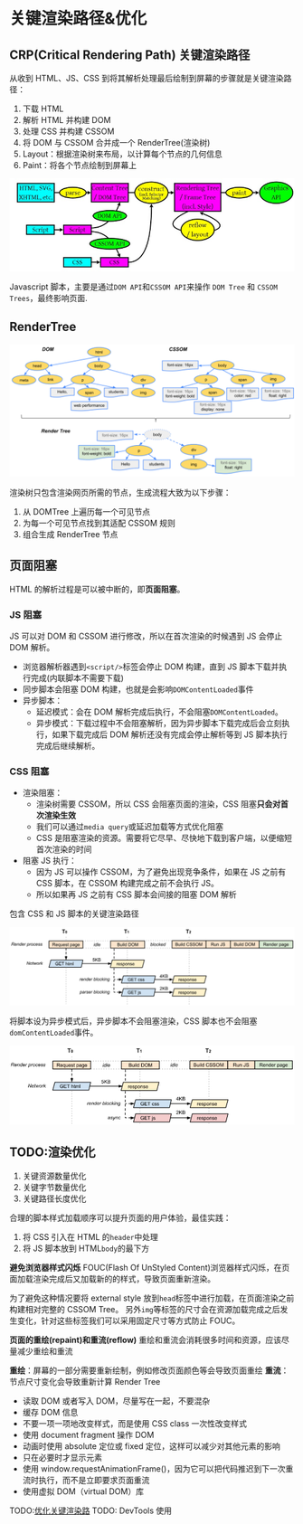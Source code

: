 # 关键渲染路径&优化

## CRP(Critical Rendering Path) 关键渲染路径

从收到 HTML、JS、CSS 到将其解析处理最后绘制到屏幕的步骤就是关键渲染路径：

1. 下载 HTML
2. 解析 HTML 并构建 DOM
3. 处理 CSS 并构建 CSSOM
4. 将 DOM 与 CSSOM 合并成一个 RenderTree(渲染树)
5. Layout：根据渲染树来布局，以计算每个节点的几何信息
6. Paint：将各个节点绘制到屏幕上

![浏览器渲染过程](../../assets/images/browser/Render-Process.jpg)

Javascript 脚本，主要是通过`DOM API`和`CSSOM API`来操作 `DOM Tree` 和 `CSSOM Trees`，最终影响页面.

## RenderTree

![RenderTreeConstruction](../../assets/images/browser/render-tree-construction.png)

渲染树只包含渲染网页所需的节点，生成流程大致为以下步骤：

1. 从 DOMTree 上遍历每一个可见节点
2. 为每一个可见节点找到其适配 CSSOM 规则
3. 组合生成 RenderTree 节点

## 页面阻塞

HTML 的解析过程是可以被中断的，即**页面阻塞**。

### JS 阻塞

JS 可以对 DOM 和 CSSOM 进行修改，所以在首次渲染的时候遇到 JS 会停止 DOM 解析。

- 浏览器解析器遇到`<script/>`标签会停止 DOM 构建，直到 JS 脚本下载并执行完成(内联脚本不需要下载)
- 同步脚本会阻塞 DOM 构建，也就是会影响`DOMContentLoaded`事件
- 异步脚本：
  - 延迟模式：会在 DOM 解析完成后执行，不会阻塞`DOMContentLoaded`。
  - 异步模式：下载过程中不会阻塞解析，因为异步脚本下载完成后会立刻执行，如果下载完成后 DOM 解析还没有完成会停止解析等到 JS 脚本执行完成后继续解析。

### CSS 阻塞

- 渲染阻塞：
  - 渲染树需要 CSSOM，所以 CSS 会阻塞页面的渲染，CSS 阻塞**只会对首次渲染生效**
  - 我们可以通过`media query`或延迟加载等方式优化阻塞
  - CSS 是阻塞渲染的资源。需要将它尽早、尽快地下载到客户端，以便缩短首次渲染的时间
- 阻塞 JS 执行：
  - 因为 JS 可以操作 CSSOM，为了避免出现竞争条件，如果在 JS 之前有 CSS 脚本，在 CSSOM 构建完成之前不会执行 JS。
  - 所以如果再 JS 之前有 CSS 脚本会间接的阻塞 DOM 解析

包含 CSS 和 JS 脚本的关键渲染路径

![CRP](../../assets/images/browser/analysis-dom-css-js.png)

将脚本设为异步模式后，异步脚本不会阻塞渲染，CSS 脚本也不会阻塞`domContentLoaded`事件。

![CRP ASYNC](../../assets/images/browser/analysis-dom-css-js-async.png)

## TODO:渲染优化

1. 关键资源数量优化
2. 关键字节数量优化
3. 关键路径长度优化

合理的脚本样式加载顺序可以提升页面的用户体验，最佳实践：

1. 将 CSS 引入在 HTML 的`header`中处理
2. 将 JS 脚本放到 HTML`body`的最下方

**避免浏览器样式闪烁** FOUC(Flash Of UnStyled Content)浏览器样式闪烁，在页面加载渲染完成后又加载新的的样式，导致页面重新渲染。

为了避免这种情况要将 external style 放到`head`标签中进行加载，在页面渲染之前构建相对完整的 CSSOM Tree。
另外`img`等标签的尺寸会在资源加载完成之后发生变化，针对这些标签我们可以采用固定尺寸等方式防止 FOUC。

**页面的重绘(repaint)和重流(reflow)** 重绘和重流会消耗很多时间和资源，应该尽量减少重绘和重流

**重绘**：屏幕的一部分需要重新绘制，例如修改页面颜色等会导致页面重绘
**重流**：节点尺寸变化会导致重新计算 Render Tree

- 读取 DOM 或者写入 DOM，尽量写在一起，不要混杂
- 缓存 DOM 信息
- 不要一项一项地改变样式，而是使用 CSS class 一次性改变样式
- 使用 document fragment 操作 DOM
- 动画时使用 absolute 定位或 fixed 定位，这样可以减少对其他元素的影响
- 只在必要时才显示元素
- 使用 window.requestAnimationFrame()，因为它可以把代码推迟到下一次重流时执行，而不是立即要求页面重流
- 使用虚拟 DOM（virtual DOM）库

TODO:[优化关键渲染路](https://developers.google.com/web/fundamentals/performance/critical-rendering-path)
TODO: DevTools 使用
